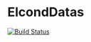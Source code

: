 # ElcondDatas

[![Build Status](https://github.com/ShotaNamerikawa/ElcondDatas.jl/actions/workflows/CI.yml/badge.svg?branch=main)](https://github.com/ShotaNamerikawa/ElcondDatas.jl/actions/workflows/CI.yml?query=branch%3Amain)

